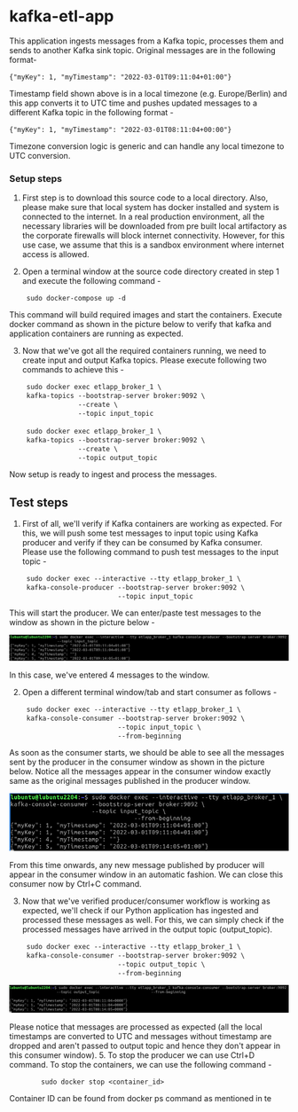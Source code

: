 # kafka-etl-app
This application ingests messages from a Kafka topic, processes them and sends to another
Kafka sink topic. Original messages are in the following format-

    {"myKey": 1, "myTimestamp": "2022-03-01T09:11:04+01:00"}

Timestamp field shown above is in a local timezone (e.g. Europe/Berlin) and this app converts
it to UTC time and pushes updated messages to a different Kafka topic in the following format -

    {"myKey": 1, "myTimestamp": "2022-03-01T08:11:04+00:00"}

Timezone conversion logic is generic and can handle any local timezone to UTC conversion. 

### Setup steps
1. First step is to download this source code to a local directory. Also, please make sure 
that local system has docker installed and system is connected to the internet. In a real
production environment, all the necessary libraries will be downloaded from pre built local 
artifactory as the corporate firewalls will block internet connectivity. However, for this 
use case, we assume that this is a sandbox environment where internet access is allowed. 
2. Open a terminal window at the source code directory created in step 1 and execute the 
following command - 

        sudo docker-compose up -d
    
This command will build required images and start the containers. Execute docker command
as shown in the picture below to verify that kafka and application containers are running
as expected.

3. Now that we've got all the required containers running, we need to create input and output 
Kafka topics. Please execute following two commands to achieve this -

        sudo docker exec etlapp_broker_1 \
        kafka-topics --bootstrap-server broker:9092 \
                     --create \
                     --topic input_topic

        sudo docker exec etlapp_broker_1 \
        kafka-topics --bootstrap-server broker:9092 \
                     --create \
                     --topic output_topic

Now setup is ready to ingest and process the messages.

## Test steps
1. First of all, we'll verify if Kafka containers are working as expected. For this, we 
will push some test messages to input topic using Kafka producer and verify if they can be 
consumed by Kafka consumer. Please use the following command to push test messages to the
input topic - 

        sudo docker exec --interactive --tty etlapp_broker_1 \
        kafka-console-producer --bootstrap-server broker:9092 \
                               --topic input_topic
                               
This will start the producer. We can enter/paste test messages to the window as shown in the 
picture below -

![img_1.png](img_1.png)

In this case, we've entered 4 messages to the window. 

2. Open a different terminal window/tab and start consumer as follows -

        sudo docker exec --interactive --tty etlapp_broker_1 \
        kafka-console-consumer --bootstrap-server broker:9092 \
                               --topic input_topic \                   
                               --from-beginning
                               
As soon as the consumer starts, we should be able to see all the messages sent by the 
producer in the consumer window as shown in the picture below. Notice all the messages
appear in the consumer window exactly same as the original messages published in the 
producer window.

![img_3.png](img_3.png)

From this time onwards, any new message published by producer will appear in the consumer
window in an automatic fashion. We can close this consumer now by Ctrl+C command. 

3. Now that we've verified producer/consumer workflow is working as expected, we'll check if
our Python application has ingested and processed these messages as well. For this, we can simply 
check if the processed messages have arrived in the output topic (output_topic).

        sudo docker exec --interactive --tty etlapp_broker_1 \
        kafka-console-consumer --bootstrap-server broker:9092 \
                               --topic output_topic \                   
                               --from-beginning
                               
![img_2.png](img_2.png)

Please notice that messages are processed as expected (all the local timestamps are converted to
UTC and messages without timestamp are dropped and aren't passed to output topic and hence 
they don't appear in this consumer window).
5. To stop the producer we can use Ctrl+D command. 
To stop the containers, we can use the following command - 

            sudo docker stop <container_id> 
    
Container ID can be found from docker ps command as mentioned in te 
